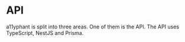 # API

a11yphant is split into three areas. One of them is the API. The API uses TypeScript, NestJS and Prisma.